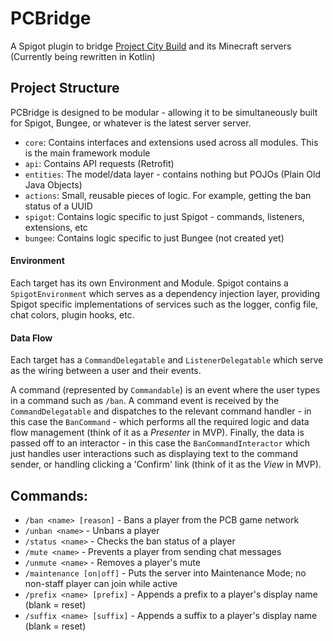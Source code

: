 # PCBridge
A Spigot plugin to bridge [Project City Build](https://projectcitybuild.com) and its Minecraft servers
(Currently being rewritten in Kotlin)

## Project Structure
PCBridge is designed to be modular - allowing it to be simultaneously built for Spigot, Bungee, or whatever is the latest server server.

* `core`: Contains interfaces and extensions used across all modules. This is the main framework module
* `api`: Contains API requests (Retrofit)
* `entities`: The model/data layer - contains nothing but POJOs (Plain Old Java Objects) 
* `actions`: Small, reusable pieces of logic. For example, getting the ban status of a UUID
* `spigot`: Contains logic specific to just Spigot - commands, listeners, extensions, etc
* `bungee`: Contains logic specific to just Bungee (not created yet)

#### Environment
Each target has its own Environment and Module. Spigot contains a `SpigotEnvironment` which serves as a dependency injection layer, providing Spigot specific implementations of services such as the logger, config file, chat colors, plugin hooks, etc.

#### Data Flow
Each target has a `CommandDelegatable` and `ListenerDelegatable` which serve as the wiring between a user and their events. 

A command (represented by `Commandable`) is an event where the user types in a command such as `/ban`. A command event is received by the `CommandDelegatable` and dispatches to the relevant command handler - in this case the `BanCommand` - which performs all the required logic and data flow management (think of it as a *Presenter* in MVP). Finally, the data is passed off to an interactor - in this case the `BanCommandInteractor` which just handles user interactions such as displaying text to the command sender, or handling clicking a 'Confirm' link (think of it as the *View* in MVP).

## Commands:
* `/ban <name> [reason]` - Bans a player from the PCB game network
* `/unban <name>` - Unbans a player
* `/status <name>` - Checks the ban status of a player
* `/mute <name>` - Prevents a player from sending chat messages
* `/unmute <name>` - Removes a player's mute
* `/maintenance [on|off]` - Puts the server into Maintenance Mode; no non-staff player can join while active
* `/prefix <name> [prefix]` - Appends a prefix to a player's display name (blank = reset)
* `/suffix <name> [suffix]` - Appends a suffix to a player's display name (blank = reset)